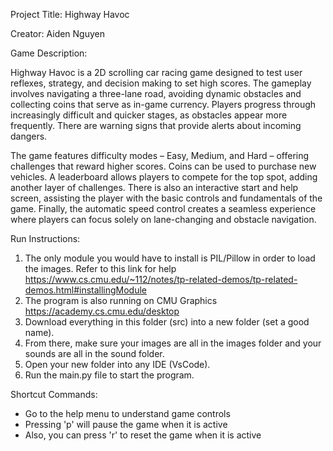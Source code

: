 
Project Title: Highway Havoc

Creator: Aiden Nguyen

Game Description:

Highway Havoc is a 2D scrolling car racing game designed to test user reflexes, strategy, and decision making to set high scores. The gameplay involves navigating a three-lane road, avoiding dynamic obstacles and collecting coins that serve as in-game currency. Players progress through increasingly difficult and quicker stages, as obstacles appear more frequently. There are warning signs that provide alerts about incoming dangers. 

The game features difficulty modes – Easy, Medium, and Hard – offering challenges that reward higher scores. Coins can be used to purchase new vehicles. A leaderboard allows players to compete for the top spot, adding another layer of challenges. There is also an interactive start and help screen, assisting the player with the basic controls and fundamentals of the game. Finally, the automatic speed control creates a seamless experience where players can focus solely on lane-changing and obstacle navigation. 

Run Instructions:

1. The only module you would have to install is PIL/Pillow in order to load the images. Refer to this link for help https://www.cs.cmu.edu/~112/notes/tp-related-demos/tp-related-demos.html#installingModule
2. The program is also running on CMU Graphics https://academy.cs.cmu.edu/desktop
3. Download everything in this folder (src) into a new folder (set a good name).
4. From there, make sure your images are all in the images folder and your sounds are all in the sound folder.
5. Open your new folder into any IDE (VsCode). 
6. Run the main.py file to start the program.

Shortcut Commands:

- Go to the help menu to understand game controls
- Pressing 'p' will pause the game when it is active
- Also, you can press 'r' to reset the game when it is active
